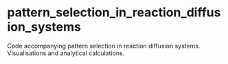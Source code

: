# pattern_selection_in_reaction_diffusion_systems
 Code accompanying pattern selection in reaction diffusion systems. Visualisations and analytical calculations.
